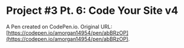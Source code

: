 # Project #3 Pt. 6: Code Your Site v4

A Pen created on CodePen.io. Original URL: [https://codepen.io/amorgan14954/pen/abBRzOP](https://codepen.io/amorgan14954/pen/abBRzOP).


